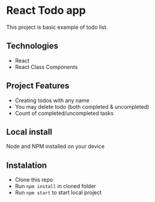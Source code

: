 # React Todo app

This project is basic example of todo list.

## Technologies

* React
* React Class Components


## Project Features

* Creating todos with any name
* You may delete todo (both completed & uncompleted)
* Count of completed/uncompleted tasks

## Local install

Node and NPM installed on your device

## Instalation

* Clone this repo
* Run `npm install` in cloned folder
* Run `npm start` to start local project
